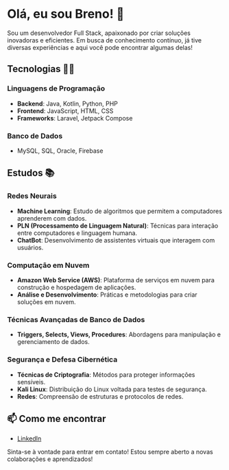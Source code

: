 # Olá, eu sou Breno! 👋

Sou um desenvolvedor Full Stack, apaixonado por criar soluções inovadoras e eficientes. Em busca de conhecimento contínuo, já tive diversas experiências e aqui você pode encontrar algumas delas!

## Tecnologias 👨‍💻

### Linguagens de Programação
- **Backend**: Java, Kotlin, Python, PHP
- **Frontend**: JavaScript, HTML, CSS
- **Frameworks**: Laravel, Jetpack Compose

### Banco de Dados
- MySQL, SQL, Oracle, Firebase

## Estudos 📚 

### Redes Neurais
- **Machine Learning**: Estudo de algoritmos que permitem a computadores aprenderem com dados.
- **PLN (Processamento de Linguagem Natural)**: Técnicas para interação entre computadores e linguagem humana.
- **ChatBot**: Desenvolvimento de assistentes virtuais que interagem com usuários.

### Computação em Nuvem
- **Amazon Web Service (AWS)**: Plataforma de serviços em nuvem para construção e hospedagem de aplicações.
- **Análise e Desenvolvimento**: Práticas e metodologias para criar soluções em nuvem.

### Técnicas Avançadas de Banco de Dados
- **Triggers, Selects, Views, Procedures**: Abordagens para manipulação e gerenciamento de dados.

### Segurança e Defesa Cibernética
- **Técnicas de Criptografia**: Métodos para proteger informações sensíveis.
- **Kali Linux**: Distribuição do Linux voltada para testes de segurança.
- **Redes**: Compreensão de estruturas e protocolos de redes.

<!-- ## 🌟 Projetos em Destaque
- [Projeto 1](link do repositório): Descrição breve do projeto.
- [Projeto 2](link do repositório): Descrição breve do projeto. -->

## 📫 Como me encontrar
- [LinkedIn](https://www.linkedin.com/in/breno-ferraz-ferreira)

Sinta-se à vontade para entrar em contato! Estou sempre aberto a novas colaborações e aprendizados!
